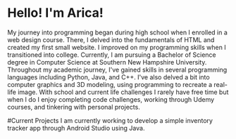 # Hello! I'm Arica!

My journey into programming began during high school when I enrolled in a web design course. There, I delved into the fundamentals of HTML and created my first small website. I improved on my programming skills when I transitioned into college. Currently, I am pursuing a Bachelor of Science degree in Computer Science at Southern New Hampshire University. Throughout my academic journey, I've gained skills in several programming languages including Python, Java, and C++. I've also delved a bit into computer graphics and 3D modeling, using programming to recreate a real-life image. With school and current life challenges I rarely have free time but when I do I enjoy completing code challenges, working through Udemy courses, and tinkering with personal projects.

#Current Projects
I am currently working to develop a simple inventory tracker app through Android Studio using Java.
